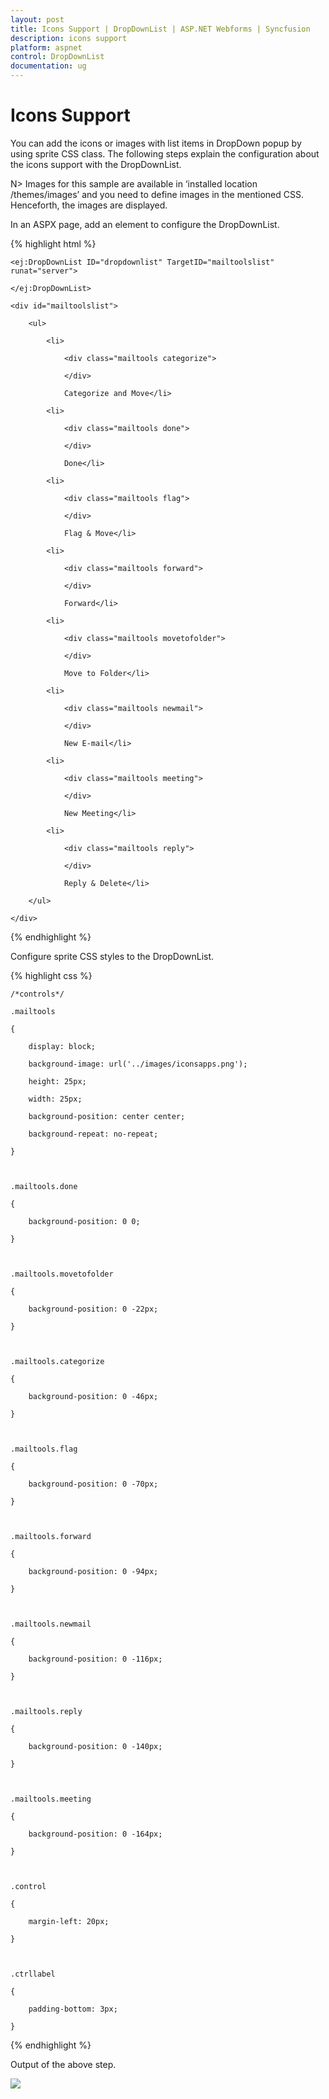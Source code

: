 ```yaml
---
layout: post
title: Icons Support | DropDownList | ASP.NET Webforms | Syncfusion
description: icons support 
platform: aspnet
control: DropDownList
documentation: ug
---
```


# Icons Support 

You can add the icons or images with list items in DropDown popup by using sprite CSS class. The following steps explain the configuration about the icons support with the DropDownList.

N> Images for this sample are available in ‘installed location /themes/images’ and you need to define images in the mentioned CSS. Henceforth, the images are displayed. 


In an ASPX page, add an element to configure the DropDownList.

{% highlight html %}

<div class="control">

    <ej:DropDownList ID="dropdownlist" TargetID="mailtoolslist" runat="server">

    </ej:DropDownList>

    <div id="mailtoolslist">

        <ul>

            <li>

                <div class="mailtools categorize">

                </div>

                Categorize and Move</li>

            <li>

                <div class="mailtools done">

                </div>

                Done</li>

            <li>

                <div class="mailtools flag">

                </div>

                Flag & Move</li>

            <li>

                <div class="mailtools forward">

                </div>

                Forward</li>

            <li>

                <div class="mailtools movetofolder">

                </div>

                Move to Folder</li>

            <li>

                <div class="mailtools newmail">

                </div>

                New E-mail</li>

            <li>

                <div class="mailtools meeting">

                </div>

                New Meeting</li>

            <li>

                <div class="mailtools reply">

                </div>

                Reply & Delete</li>

        </ul>

    </div>

</div>



{% endhighlight %}



Configure sprite CSS styles to the DropDownList.

{% highlight css %}

    /*controls*/

    .mailtools

    {

        display: block;

        background-image: url('../images/iconsapps.png');

        height: 25px;

        width: 25px;

        background-position: center center;

        background-repeat: no-repeat;

    }



    .mailtools.done

    {

        background-position: 0 0;

    }



    .mailtools.movetofolder

    {

        background-position: 0 -22px;

    }



    .mailtools.categorize

    {

        background-position: 0 -46px;

    }



    .mailtools.flag

    {

        background-position: 0 -70px;

    }



    .mailtools.forward

    {

        background-position: 0 -94px;

    }



    .mailtools.newmail

    {

        background-position: 0 -116px;

    }



    .mailtools.reply

    {

        background-position: 0 -140px;

    }



    .mailtools.meeting

    {

        background-position: 0 -164px;

    }



    .control

    {

        margin-left: 20px;

    }



    .ctrllabel

    {

        padding-bottom: 3px;

    }





{% endhighlight %}



Output of the above step.



![](Icons-Support_images/Icons-Support_img2.png)  



